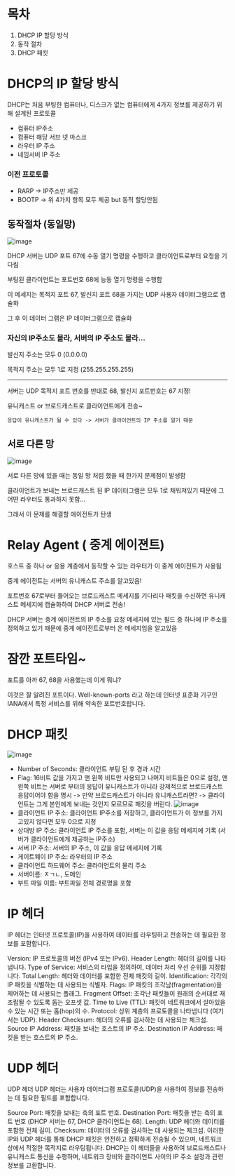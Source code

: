 # 목차

1. DHCP IP 할당 방식
2. 동작 절차
3. DHCP 패킷

# DHCP의 IP 할당 방식

DHCP는 처음 부팅한 컴퓨터나, 디스크가 없는 컴퓨터에게 4가지 정보를 제공하기 위해 설계된 프로토콜

- 컴퓨터 IP주소
- 컴퓨터 해당 서브 넷 마스크
- 라우터 IP 주소
- 네임서버 IP 주소

### 이전 프로토콜

- RARP -> IP주소만 제공
- BOOTP -> 위 4가지 항목 모두 제공 but 동적 할당안됨


## 동작절차 (동일망)

![image](https://github.com/Jaeboong/Study/assets/158824294/bcab4f9d-053a-4101-9154-26d14b626d84)

DHCP 서버는 UDP 포트 67에 수동 열기 명령을 수행하고 클라이언트로부터 요청을 기다림

부팅된 클라이언트는 포트번호 68에 능동 열기 명령을 수행함

이 메세지는 목적지 포트 67, 발신지 포트 68을 가지는 UDP 사용자 데이터그램으로 캡슐화

그 후 이 데이터 그램은 IP 데이터그램으로 캡슐화

### 자신의 IP주소도 몰라, 서버의 IP 주소도 몰라...

발신지 주소는 모두 0 (0.0.0.0)

목적지 주소는 모두 1로 지정 (255.255.255.255)

------------------

서버는 UDP 목적지 포트 번호를 반대로 68, 발신지 포트번호는 67 지정!

유니캐스트 or 브로드캐스트로 클라이언트에게 전송~

```
응답이 유니캐스트가 될 수 있다 -> 서버가 클라이언트의 IP 주소를 알기 때문
```

## 서로 다른 망

![image](https://github.com/Jaeboong/Study/assets/158824294/aa8a3186-55a9-4ee7-826f-947c29e0d0b2)


서로 다른 망에 있을 때는 동일 망 처럼 했을 때 한가지 문제점이 발생함

클라이언트가 보내는 브로드캐스트 된 IP 데이터그램은 모두 1로 채워져있기 때문에 그 어떤 라우터도 통과하지 못함...

그래서 이 문제를 해결할 에이전트가 탄생

# Relay Agent ( 중계 에이젼트)

호스트 중 하나 or 응용 계층에서 동작할 수 있는 라우터가 이 중계 에이전트가 사용됨

중계 에이전트는 서버의 유니캐스트 주소를 알고있음!

포트번호 67로부터 들어오는 브로드캐스트 메세지를 기다리다 패킷을 수신하면 유니캐스트 메세지에 캡슐화하여 DHCP 서버로 전송!

DHCP 서버는 중계 에이전트의 IP 주소를 요청 메세지에 있는 필드 중 하나에 IP 주소를 정의하고 있기 때문에 중계 에이전트로부터 온 메세지임을 알고있음

# 잠깐 포트타임~

포트를 아까 67, 68을 사용했는데 이게 뭐냐?

이것은 잘 알려진 포트이다. Well-known-ports 라고 하는데 인터넷 표준화 기구인 IANA에서 특정 서비스를 위해 약속한 포트번호랍니다.

# DHCP 패킷

![image](https://github.com/Jaeboong/Study/assets/158824294/aedbd7bd-ddc0-484c-b366-5366d14c4e50)

- Number of Seconds: 클라이언트 부팅 된 후 경과 시간
- Flag: 16비트 값을 가지고 맨 왼쪽 비트만 사용되고 나머지 비트들은 0으로 설정, 맨 왼쪽 비트는 서버로 부터의 응답이 유니캐스트가 아니라 강제적으로 브로드캐스트 응답이어야 함을 명시
      -> 만약 브로드캐스트가 아니라 유니캐스트라면?
        -> 클라이언트는 그게 본인에게 보내는 것인지 모르므로 패킷을 버린다.
  ![image](https://github.com/Jaeboong/Study/assets/158824294/b5f23efc-df8c-4861-9c61-de35e817d6b7)
- 클라이언트 IP 주소: 클라이언트 IP주소를 저장하고, 클라이언트가 이 정보를 가지고있지 않다면 모두 0으로 지정
- 상대방 IP 주소: 클라이언트 IP 주소를 포함, 서버는 이 값을 응답 메세지에 기록 (서버가 클라이언트에게 제공하는 IP주소)
- 서버 IP 주소: 서버의 IP 주소, 이 값을 응답 메세지에 기록
- 게이트웨이 IP 주소: 라우터의 IP 주소
- 클라이언트 하드웨어 주소: 클라이언트의 물리 주소
- 서버이름: ㅈㄱㄴ, 도메인
- 부트 파일 이름: 부트파일 전체 경로명을 포함



# IP 헤더

IP 헤더는 인터넷 프로토콜(IP)을 사용하여 데이터를 라우팅하고 전송하는 데 필요한 정보를 포함합니다.

Version: IP 프로토콜의 버전 (IPv4 또는 IPv6).
Header Length: 헤더의 길이를 나타냅니다.
Type of Service: 서비스의 타입을 정의하여, 데이터 처리 우선 순위를 지정합니다.
Total Length: 헤더와 데이터를 포함한 전체 패킷의 길이.
Identification: 각각의 IP 패킷을 식별하는 데 사용되는 식별자.
Flags: IP 패킷의 조각남(fragmentation)을 제어하는 데 사용되는 플래그.
Fragment Offset: 조각난 패킷들이 원래의 순서대로 재조립될 수 있도록 돕는 오프셋 값.
Time to Live (TTL): 패킷이 네트워크에서 살아있을 수 있는 시간 또는 홉(hop)의 수.
Protocol: 상위 계층의 프로토콜을 나타냅니다 (여기서는 UDP).
Header Checksum: 헤더의 오류를 검사하는 데 사용되는 체크섬.
Source IP Address: 패킷을 보내는 호스트의 IP 주소.
Destination IP Address: 패킷을 받는 호스트의 IP 주소.

# UDP 헤더

UDP 헤더
UDP 헤더는 사용자 데이터그램 프로토콜(UDP)을 사용하여 정보를 전송하는 데 필요한 필드를 포함합니다.

Source Port: 패킷을 보내는 측의 포트 번호.
Destination Port: 패킷을 받는 측의 포트 번호 (DHCP 서버는 67, DHCP 클라이언트는 68).
Length: UDP 헤더와 데이터를 포함한 전체 길이.
Checksum: 데이터의 오류를 검사하는 데 사용되는 체크섬.
이러한 IP와 UDP 헤더를 통해 DHCP 패킷은 안전하고 정확하게 전송될 수 있으며, 네트워크 상에서 적절한 목적지로 라우팅됩니다. DHCP는 이 헤더들을 사용하여 브로드캐스트나 유니캐스트 통신을 수행하며, 네트워크 장비와 클라이언트 사이의 IP 주소 설정과 관련 정보를 교환합니다.






